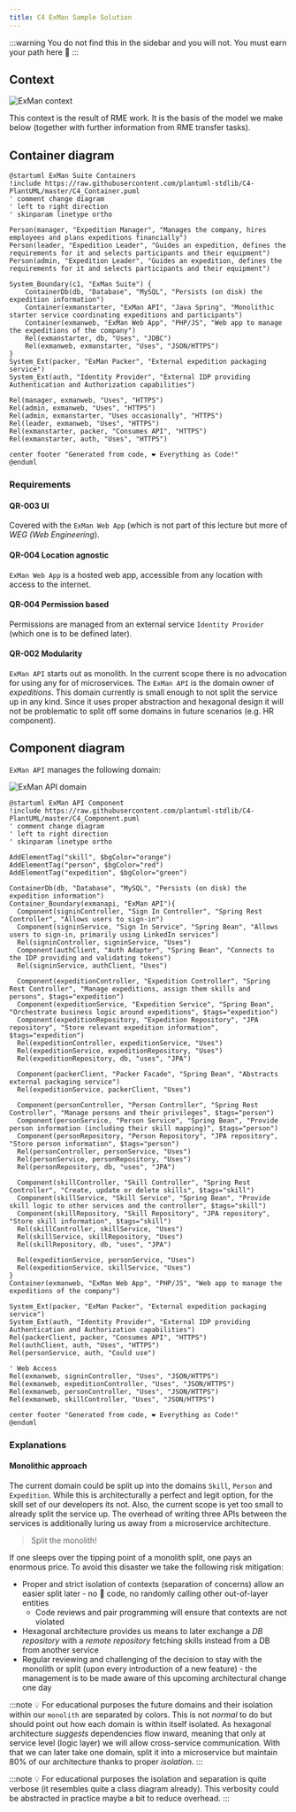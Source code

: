 ```yaml
---
title: C4 ExMan Sample Solution
---
```

:::warning
You do not find this in the sidebar and you will not. You must earn your path here 👺
:::


## Context
![ExMan context](../assets/exman-context.png)

This context is the result of RME work. It is the basis of the model we make below (together with further information from RME transfer tasks).

## Container diagram

```plantuml
@startuml ExMan Suite Containers
!include https://raw.githubusercontent.com/plantuml-stdlib/C4-PlantUML/master/C4_Container.puml
' comment change diagram
' left to right direction
' skinparam linetype ortho

Person(manager, "Expedition Manager", "Manages the company, hires employees and plans expeditions financially")
Person(leader, "Expedition Leader", "Guides an expedition, defines the requirements for it and selects participants and their equipment")
Person(admin, "Expedition Leader", "Guides an expedition, defines the requirements for it and selects participants and their equipment")

System_Boundary(c1, "ExMan Suite") {
    ContainerDb(db, "Database", "MySQL", "Persists (on disk) the expedition information")
    Container(exmanstarter, "ExMan API", "Java Spring", "Monolithic starter service coordinating expeditions and participants")
    Container(exmanweb, "ExMan Web App", "PHP/JS", "Web app to manage the expeditions of the company")
    Rel(exmanstarter, db, "Uses", "JDBC")
    Rel(exmanweb, exmanstarter, "Uses", "JSON/HTTPS")    
}
System_Ext(packer, "ExMan Packer", "External expedition packaging service")
System_Ext(auth, "Identity Provider", "External IDP providing Authentication and Authorization capabilities")

Rel(manager, exmanweb, "Uses", "HTTPS")
Rel(admin, exmanweb, "Uses", "HTTPS")
Rel(admin, exmanstarter, "Uses occasionally", "HTTPS")
Rel(leader, exmanweb, "Uses", "HTTPS")
Rel(exmanstarter, packer, "Consumes API", "HTTPS")
Rel(exmanstarter, auth, "Uses", "HTTPS")

center footer "Generated from code, ❤️ Everything as Code!"
@enduml
```

### Requirements

#### QR-003 UI
Covered with the `ExMan Web App` (which is not part of this lecture but more of _WEG (Web Engineering_).

#### QR-004 Location agnostic
`ExMan Web App` is a hosted web app, accessible from any location with access to the internet.

#### QR-004 Permission based
Permissions are managed from an external service `Identity Provider` (which one is to be defined later).

#### QR-002 Modularity
`ExMan API` starts out as monolith. In the current scope there is no advocation for using any for of microservices. The `ExMan API` is the domain owner of _expeditions_. This domain currently is small enough to not split the service up in any kind. Since it uses proper abstraction and hexagonal design it will not be problematic to split off some domains in future scenarios (e.g. HR component).

## Component diagram

`ExMan API` manages the following domain:

![ExMan API domain](../assets/exman-domain.png)


```plantuml
@startuml ExMan API Component
!include https://raw.githubusercontent.com/plantuml-stdlib/C4-PlantUML/master/C4_Component.puml
' comment change diagram
' left to right direction
' skinparam linetype ortho

AddElementTag("skill", $bgColor="orange")
AddElementTag("person", $bgColor="red")
AddElementTag("expedition", $bgColor="green")

ContainerDb(db, "Database", "MySQL", "Persists (on disk) the expedition information")
Container_Boundary(exmanapi, "ExMan API"){
  Component(signinController, "Sign In Controller", "Spring Rest Controller", "Allows users to sign-in")
  Component(signinService, "Sign In Service", "Spring Bean", "Allows users to sign-in, primarily using LinkedIn services")
  Rel(signinController, signinService, "Uses")
  Component(authClient, "Auth Adapter", "Spring Bean", "Connects to the IDP providing and validating tokens")
  Rel(signinService, authClient, "Uses")

  Component(expeditionController, "Expedition Controller", "Spring Rest Controller", "Manage expeditions, assign them skills and persons", $tags="expedition")
  Component(expeditionService, "Expedition Service", "Spring Bean", "Orchestrate business logic around expeditions", $tags="expedition")
  Component(expeditionRepository, "Expedition Repository", "JPA repository", "Store relevant expedition information", $tags="expedition")
  Rel(expeditionController, expeditionService, "Uses")
  Rel(expeditionService, expeditionRepository, "Uses")
  Rel(expeditionRepository, db, "uses", "JPA")

  Component(packerClient, "Packer Facade", "Spring Bean", "Abstracts external packaging service")
  Rel(expeditionService, packerClient, "Uses")

  Component(personController, "Person Controller", "Spring Rest Controller", "Manage persons and their privileges", $tags="person")
  Component(personService, "Person Service", "Spring Bean", "Provide person information (including their skill mapping)", $tags="person")
  Component(personRepository, "Person Repository", "JPA repository", "Store person information", $tags="person")
  Rel(personController, personService, "Uses")
  Rel(personService, personRepository, "Uses")
  Rel(personRepository, db, "uses", "JPA")

  Component(skillController, "Skill Controller", "Spring Rest Controller", "Create, update or delete skills", $tags="skill")
  Component(skillService, "Skill Service", "Spring Bean", "Provide skill logic to other services and the controller", $tags="skill")
  Component(skillRepository, "Skill Repository", "JPA repository", "Store skill information", $tags="skill")
  Rel(skillController, skillService, "Uses")
  Rel(skillService, skillRepository, "Uses")
  Rel(skillRepository, db, "uses", "JPA")

  Rel(expeditionService, personService, "Uses")
  Rel(expeditionService, skillService, "Uses")
}
Container(exmanweb, "ExMan Web App", "PHP/JS", "Web app to manage the expeditions of the company")

System_Ext(packer, "ExMan Packer", "External expedition packaging service")
System_Ext(auth, "Identity Provider", "External IDP providing Authentication and Authorization capabilities")
Rel(packerClient, packer, "Consumes API", "HTTPS")
Rel(authClient, auth, "Uses", "HTTPS")
Rel(personService, auth, "Could use")

' Web Access
Rel(exmanweb, signinController, "Uses", "JSON/HTTPS")
Rel(exmanweb, expeditionController, "Uses", "JSON/HTTPS")
Rel(exmanweb, personController, "Uses", "JSON/HTTPS")
Rel(exmanweb, skillController, "Uses", "JSON/HTTPS")

center footer "Generated from code, ❤️ Everything as Code!"
@enduml
```

### Explanations

#### Monolithic approach
The current domain could be split up into the domains `Skill`, `Person` and `Expedition`. While this is architecturally a perfect and legit option, for the skill set of our developers its not. Also, the current scope is yet too small to already split the service up. The overhead of writing three APIs between the services is additionally luring us away from a microservice architecture.

> Split the monolith!

If one sleeps over the tipping point of a monolith split, one pays an enormous price. To avoid this disaster we take the following risk mitigation:

* Proper and strict isolation of contexts (separation of concerns) allow an easier split later - no 🍝 code, no randomly calling other out-of-layer entities
  + Code reviews and pair programming will ensure that contexts are not violated
* Hexagonal architecture provides us means to later exchange a _DB repository_ with a _remote repository_ fetching skills instead from a DB from another service
* Regular reviewing and challenging of the decision to stay with the monolith or split (upon every introduction of a new feature) - the management is to be made aware of this upcoming architectural change one day

:::note 💡
For educational purposes the future domains and their isolation within our `monolith` are separated by colors. This is not _normal_ to do but should point out how each domain is within itself isolated. As hexagonal architecture _suggests_ dependencies flow inward, meaning that only at service level (logic layer) we will allow cross-service communication.
With that we can later take one domain, split it into a microservice but maintain 80% of our architecture thanks to proper _isolation_.
:::

:::note 💡
For educational purposes the isolation and separation is quite verbose (it resembles quite a class diagram already). This verbosity could be abstracted in practice maybe a bit to reduce overhead.
:::